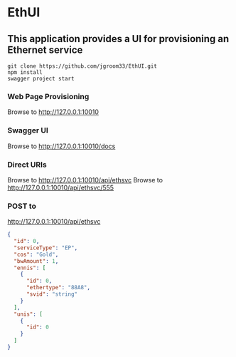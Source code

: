 # EthUI

## This application provides a UI for provisioning an Ethernet service

```shell
git clone https://github.com/jgroom33/EthUI.git
npm install
swagger project start
```

### Web Page Provisioning
Browse to http://127.0.0.1:10010

### Swagger UI
Browse to http://127.0.0.1:10010/docs

### Direct URIs
Browse to http://127.0.0.1:10010/api/ethsvc
Browse to http://127.0.0.1:10010/api/ethsvc/555

### POST to
http://127.0.0.1:10010/api/ethsvc
```json
{
  "id": 0,
  "serviceType": "EP",
  "cos": "Gold",
  "bwAmount": 1,
  "ennis": [
    {
      "id": 0,
      "ethertype": "88A8",
      "svid": "string"
    }
  ],
  "unis": [
    {
      "id": 0
    }
  ]
}
```
